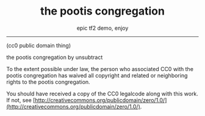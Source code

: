 <h1 align="center">the pootis congregation</h1>
<p align="center">epic tf2 demo, enjoy</p>
<hr>
(cc0 public domain thing)


the pootis congregation by unsubtract

To the extent possible under law, the person who associated CC0 with
the pootis congregation has waived all copyright and related or neighboring rights
to the pootis congregation.

You should have received a copy of the CC0 legalcode along with this
work.  If not, see [http://creativecommons.org/publicdomain/zero/1.0/](http://creativecommons.org/publicdomain/zero/1.0/).

